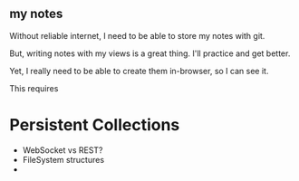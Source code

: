## my notes

Without reliable internet, I need to be able to store my notes with git.

But, writing notes with my views is a great thing.  I'll practice and get better.

Yet, I really need to be able to create them in-browser, so I can see it.

This requires 

# Persistent Collections

- WebSocket vs REST?
- FileSystem structures
- 

